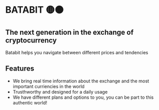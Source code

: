 # BATABIT 🟡🟠

## The next generation in the exchange of cryptocurrency

Batabit helps you navigate between different prices and tendencies

## Features

- We bring real time information about the exchange and the most important curriencies in the world
- Trusthworthy and designed for a daily usage
- We have different plans and options to you, you can be part to this authentic world!
